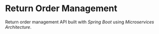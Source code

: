 # Return Order Management

Return order management API built with *Spring Boot* using  *Microservices Architecture*.
